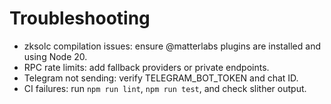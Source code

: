 # Troubleshooting

- zksolc compilation issues: ensure @matterlabs plugins are installed and using Node 20.
- RPC rate limits: add fallback providers or private endpoints.
- Telegram not sending: verify TELEGRAM_BOT_TOKEN and chat ID.
- CI failures: run `npm run lint`, `npm run test`, and check slither output.
